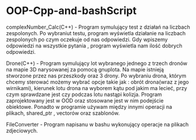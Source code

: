 # OOP-Cpp-and-bashScript

complexNumber_Calc(C++) -
Program symulujący test z działań na liczbach zespolonych. Po wybraniut testu, program wyświetla działanie na liczbach zespolonych po czym oczekuje od nas odpowiedzi. Gdy wpiszemy
odpowiedzi na wszystkie pytania , program wyświetla nam ilość dobrych odpowiedzi.


Drone(C++) - 
Program symulujący lot wybranego jednego z trzech dronów na mapie 3D narysowanej za pomocą gnuplota. Na mapie istnieją stworzone przez nas przeszkody oraz 3 drony. Po wybraniu drona, którym chcemy sterować możemy wybrać opcje takie jak :
obrót drona(wraz z jego wirnikami), kierunek lotu drona na wyborem kątu pod jakim ma lecieć, przy czym sprawdzane jest czy podczas lotu nastąpi kolizja. Program zaprojektowany jest w OOD oraz stosowane jest w nim podejście obiektowe. Ponadto w programie używam między innymi operacji na plikach, shared_ptr , vectorów oraz szablonów.

FileConverter - Program napisanu w bashu wykonujący operacje na plikach zdjeciowych.
